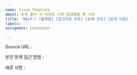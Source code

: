 ```yaml
---
name: Issue Template
about: 문제 풀이 시 어려운 사항 발생했을 때 사용
title: 'HELP!! [플랫폼] [알고리즘 종류] [문제 번호] [문제 이름] '
labels: ''
assignees: inseonyun

---
```


Source URL : 

본인 문제 접근 방법 :

애로 사항 :

